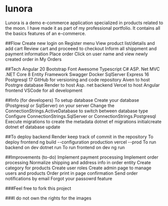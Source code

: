 # lunora

Lunora is a demo e-commerce application specialized in products related to the moon.
I have made it as part of my professional portfolio. 
It contains all the basics features of an e-commerce.

##Flow
Create new login on Register menu
View product list/details and add cart
Review cart and proceeed to checkout
Inform all shippment and payment information
Place order
Click on user name and view newly created order in My Orders

##Tech
Angular 20
Bootstrap
Font Awesome
Typescript
C#
ASP. Net MVC
.NET Core 8
Entity Framework
Swagger
Docker
SqlServer Express 16
Postgresql 17
GitHub for versioning and code repository
Aiven to host Postrgre database
Render to host Asp. net backend
Vercel to host Angular frontend
VSCode for all development

##Info (for developers)
To setup database
Create your database (Postgresql or SqlServer) on your server
Change the ConnectionStrings.ActiveDatabase to switch between database type
Configure ConnectionStrings.SqlServer or ConnectionStrings.Postgresql
Execute migrations to create the metadata
dotnet ef migrations initialcreate
dotnet ef database update

##To deploy backend
Render keep track of commit in the repository
To deploy frontend
ng build --configuration production
vercel --prod
To run backend on dev
dotnet run
To run frontend on dev
ng run

##Improvements (to-do)
Implement payment processing
Implement order processing
Normalize shipping and address info in order entity
Create category for products
Create user roles
Create admin page to manage users and products
Order print in page confirmation
Send order notifications by email
Forgot your passowrd feature

###Feel free to fork this project

###I do not own the rights for the images
